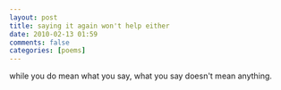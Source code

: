 ```yaml
---
layout: post
title: saying it again won't help either
date: 2010-02-13 01:59
comments: false
categories: [poems]
---
```


while you do mean what you say,
what you say doesn't mean anything.
